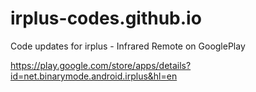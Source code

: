 # irplus-codes.github.io
Code updates for irplus - Infrared Remote on GooglePlay

https://play.google.com/store/apps/details?id=net.binarymode.android.irplus&hl=en
